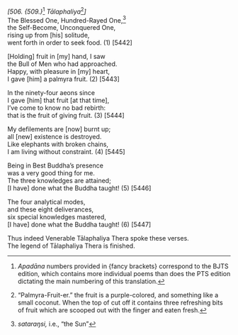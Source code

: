 *\[506. {509.}*[^1] *Tālaphaliya*[^2]*\]*  
The Blessed One, Hundred-Rayed One,[^3]  
the Self-Become, Unconquered One,  
rising up from \[his\] solitude,  
went forth in order to seek food. (1) \[5442\]

\[Holding\] fruit in \[my\] hand, I saw  
the Bull of Men who had approached.  
Happy, with pleasure in \[my\] heart,  
I gave \[him\] a palmyra fruit. (2) \[5443\]

In the ninety-four aeons since  
I gave \[him\] that fruit \[at that time\],  
I’ve come to know no bad rebirth:  
that is the fruit of giving fruit. (3) \[5444\]

My defilements are \[now\] burnt up;  
all \[new\] existence is destroyed.  
Like elephants with broken chains,  
I am living without constraint. (4) \[5445\]

Being in Best Buddha’s presence  
was a very good thing for me.  
The three knowledges are attained;  
\[I have\] done what the Buddha taught! (5) \[5446\]

The four analytical modes,  
and these eight deliverances,  
six special knowledges mastered,  
\[I have\] done what the Buddha taught! (6) \[5447\]

Thus indeed Venerable Tālaphaliya Thera spoke these verses.  
The legend of Tālaphaliya Thera is finished.  
[^1]: *Apadāna* numbers provided in {fancy brackets} correspond to the
    BJTS edition, which contains more individual poems than does the PTS
    edition dictating the main numbering of this translation.  
[^2]: “Palmyra-Fruit-er.” the fruit is a purple-colored, and something
    like a small coconut. When the top of cut off it contains three
    refreshing bits of fruit which are scooped out with the finger and
    eaten fresh.  
[^3]: *sataraŋsi,* i.e., “the Sun”
